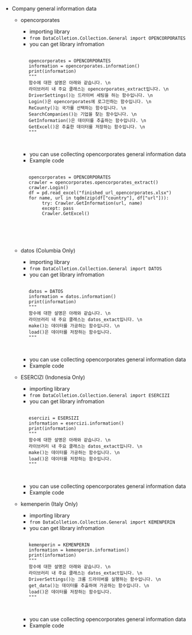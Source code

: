 * Company general information data
     * opencorporates
          * importing library
          * ```from DataColletion.Collection.General import OPENCORPORATES``` 
          * you can get library infromation
          <pre>
          <code>
          opencorporates = OPENCORPORATES
          information = opencorporates.information()
          print(information)
          """
          함수에 대한 설명은 아래와 같습니다. \n
          라이브러리 내 주요 클래스는 opencorporates_extract입니다. \n
          DriverSettings()는 드라이버 세팅을 하는 함수입니다. \n
          Login()은 opencorporates에 로그인하는 함수입니다. \n
          ReCounty()는 국가를 선택하는 함수입니다. \n
          SearchCompanies()는 기업을 찾는 함수입니다. \n
          GetInformation()은 데이터를 추출하는 함수입니다. \n
          GetExcel()은 추출한 데이터를 저장하는 함수입니다. \n
          """
          </code>
          </pre>
          * you can use collecting opencorporates general information data
          * Example code
          <pre>
          <code>
          opencorporates = OPENCORPORATES
          crawler = opencorporates.opencorporates_extract()
          crawler.Login()
          df = pd.read_excel("finished_url_opencorporates.xlsx")
          for name, url in tqdm(zip(df["country"], df["url"])):
               try: Crawler.GetInformation(url, name)
               except: pass
               Crawler.GetExcel()
        </pre>
        </code>

     * datos (Columbia Only)
          * importing library
          * ```from DataColletion.Collection.General import DATOS``` 
          * you can get library infromation
          <pre>
          <code>
          datos = DATOS
          information = datos.information()
          print(information)
          """
          함수에 대한 설명은 아래와 같습니다. \n
          라이브러리 내 주요 클래스는 datos_extact입니다. \n
          make()는 데이터를 가공하는 함수입니다. \n
          load()은 데이터를 저장하는 함수입니다.
          """
          </code>
          </pre>
          * you can use collecting opencorporates general information data
          * Example code

     * ESERCIZI (Indonesia Only)
          * importing library
          * ```from DataColletion.Collection.General import ESERCIZI``` 
          * you can get library infromation
          <pre>
          <code>
          esercizi = ESERSIZI
          information = esercizi.information()
          print(information)
          """
          함수에 대한 설명은 아래와 같습니다. \n
          라이브러리 내 주요 클래스는 datos_extact입니다. \n
          make()는 데이터를 가공하는 함수입니다. \n
          load()은 데이터를 저장하는 함수입니다.
          """
          </code>
          </pre>
          * you can use collecting opencorporates general information data
          * Example code

     * kemenperin (Italy Only)
          * importing library
          * ```from DataColletion.Collection.General import KEMENPERIN``` 
          * you can get library infromation
          <pre>
          <code>
          kemenperin = KEMENPERIN
          information = kemenperin.information()
          print(information)
          """
          함수에 대한 설명은 아래와 같습니다. \n
          라이브러리 내 주요 클래스는 datos_extact입니다. \n
          DriverSettings()는 크롬 드라이버를 실행하는 함수입니다. \n
          get_data()는 데이터를 추출하여 가공하는 함수입니다. \n
          load()은 데이터를 저장하는 함수입니다.
          """
          </code>
          </pre>
          * you can use collecting opencorporates general information data
          * Example code